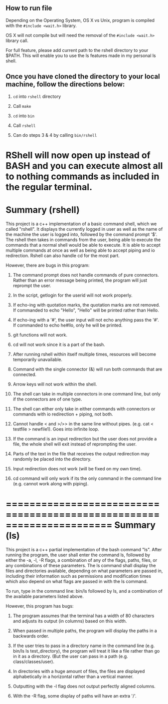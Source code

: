 How to run file
---------------
Depending on the Operating System, OS X vs Unix, program is compiled with the `#include <wait.h>` library.

OS X will not compile but will need the removal of the `#include <wait.h>` library call. 

For full feature, please add current path to the rshell directory to your $PATH. This will enable you to use the ls features made in my personal ls shell.

Once you have cloned the directory to your local machine, follow the directions below:
--------------------------------------------------------------------------------------
1. `cd` into `rshell` directory

2. Call `make`

3. `cd` into `bin`

4. Call `rshell`

5. Can do steps 3 & 4 by calling `bin/rshell`

RShell will now open up instead of BASH and you can execute almost all to nothing commands as included in the regular terminal.
======================================================================
Summary (rshell)
======================================================================
This project is a c++ implementation of a basic command shell, which 
we called "rshell". It displays the currently logged in user as well
as the name of the machine the user is logged into, followed by the 
command prompt '$'. The rshell then takes in commands from the user,
being able to execute the commands that a normal shell would
be able to execute. It is able to accept multiple commands at once as well
as being able to accept piping and io redirection. Rshell can also handle cd for the most part.

However, there are bugs in this program:

1) The command prompt does not handle commands of pure connectors. Rather than an error message being printed, the program will just reprompt the user.

2) In the script, getlogin for the userid will not work properly.

3) If echo-ing with quotation marks, the quotation marks are not removed. If commanded to echo "Hello", "Hello" will be printed rather than Hello.

4) If echo-ing with a '#', the user input will not echo anything pass the '#'. If commanded to echo he#llo, only he will be printed.

5) git functions will not work.

6) cd will not work since it is a part of the bash.

7) After running rshell within itself multiple times, resources will become temporarily unavailable.

8) Command with the single connector (&) will run both commands that are connected.

9) Arrow keys will not work within the shell.

10) The shell can take in multiple connectors in one command line, but only if the connectors are of one type.

11) The shell can either only take in either commands with connectors or commands with io redirection + piping, not both.

12) Cannot handle < and >/>> in the same line without pipes. (e.g. cat < testfile > newfile1). Goes into infinite loop.

13) If the command is an input redirection but the user does not provide a file, the whole shell will exit instead of reprompting the user.

14) Parts of the text in the file that receives the output redirection may randomly be placed into the directory.

15) Input redirection does not work (will be fixed on my own time). 

16) cd command will only work if its the only command in the command line (e.g. cannot work along with piping).

======================================================================
Summary (ls)
======================================================================
This project is a c++ partial implementation of the bash command "ls". After running the program, the user shall enter the command ls, followed by either the -a, -l, -R flags, a combination of any of the flags, paths, files, or any combinations of these parameters. The ls command shall display the files and directories available, depending on what parameters are passed in, including their information such as permissions and modification times which also depend on what flags are passed in with the ls command.

To run, type in the command line: bin/ls followed by ls, and a combination of the available parameters listed above.

However, this program has bugs:

1) The program assumes that the terminal has a width of 80 characters and adjusts its output (in columns) based on this width.

2) When passed in multiple paths, the program will display the paths in a backwards order.

3) If the user tries to pass in a directory name in the command line (e.g. bin/ls ls test_directory), the program will treat it like a file rather than go in it as a directory. (But the user can pass in a path (e.g. class/classes/user).

4) In directories with a huge amount of files, the files are displayed alphabetically in a horizontal rather than a vertical manner.

5) Outputting with the -l flag does not output perfectly aligned columns.

6) With the -R flag, some display of paths will have an extra '/'.
















